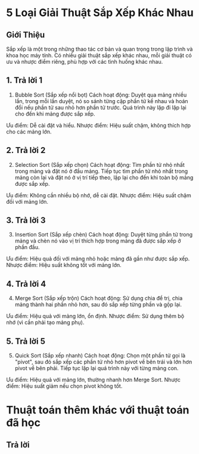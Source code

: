 # 5 Loại Giải Thuật Sắp Xếp Khác Nhau

## Giới Thiệu

Sắp xếp là một trong những thao tác cơ bản và quan trọng trong lập trình và khoa học máy tính. Có nhiều giải thuật sắp xếp khác nhau, mỗi giải thuật có ưu và nhược điểm riêng, phù hợp với các tình huống khác nhau.

## 1. Trả lời 1
1. Bubble Sort (Sắp xếp nổi bọt)
Cách hoạt động: Duyệt qua mảng nhiều lần, trong mỗi lần duyệt, nó so sánh từng cặp phần tử kề nhau và hoán đổi nếu phần tử sau nhỏ hơn phần tử trước. Quá trình này lặp đi lặp lại cho đến khi mảng được sắp xếp.

Ưu điểm: Dễ cài đặt và hiểu.
Nhược điểm: Hiệu suất chậm, không thích hợp cho các mảng lớn.
## 2. Trả lời 2
2. Selection Sort (Sắp xếp chọn)
Cách hoạt động: Tìm phần tử nhỏ nhất trong mảng và đặt nó ở đầu mảng. Tiếp tục tìm phần tử nhỏ nhất trong mảng còn lại và đặt nó ở vị trí tiếp theo, lặp lại cho đến khi toàn bộ mảng được sắp xếp.

Ưu điểm: Không cần nhiều bộ nhớ, dễ cài đặt.
Nhược điểm: Hiệu suất chậm đối với mảng lớn.
## 3. Trả lời 3
3. Insertion Sort (Sắp xếp chèn)
Cách hoạt động: Duyệt từng phần tử trong mảng và chèn nó vào vị trí thích hợp trong mảng đã được sắp xếp ở phần đầu.

Ưu điểm: Hiệu quả đối với mảng nhỏ hoặc mảng đã gần như được sắp xếp.
Nhược điểm: Hiệu suất không tốt với mảng lớn.
## 4. Trả lời 4
4. Merge Sort (Sắp xếp trộn)
Cách hoạt động: Sử dụng chia để trị, chia mảng thành hai phần nhỏ hơn, sau đó sắp xếp từng phần và gộp lại.

Ưu điểm: Hiệu quả với mảng lớn, ổn định.
Nhược điểm: Sử dụng thêm bộ nhớ (vì cần phải tạo mảng phụ).
## 5. Trả lời 5
5. Quick Sort (Sắp xếp nhanh)
Cách hoạt động: Chọn một phần tử gọi là "pivot", sau đó sắp xếp các phần tử nhỏ hơn pivot về bên trái và lớn hơn pivot về bên phải. Tiếp tục lặp lại quá trình này với từng mảng con.

Ưu điểm: Hiệu quả với mảng lớn, thường nhanh hơn Merge Sort.
Nhược điểm: Hiệu suất giảm nếu chọn pivot không tốt.

# Thuật toán thêm khác với thuật toán đã học

## Trả lời
